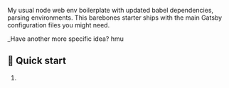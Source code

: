 My usual node web env boilerplate with updated babel dependencies, parsing environments. This barebones starter ships with the main Gatsby configuration files you might need.

_Have another more specific idea? hmu

## 🚀 Quick start

1.  
